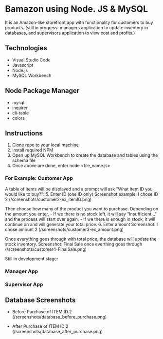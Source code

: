 # Bamazon using Node. JS & MySQL
It is an Amazon-like storefront app with functionality for customers to buy products. (still in progress: managers application to update inventory in databases, and supervisors application to view cost and profits.)

## Technologies
- Visual Studio Code
- Javascript
- Node.js
- MySQL Workbench

## Node Package Manager
- mysql
- inquirer
- cli-table
- colors

## Instructions 

1. Clone repo to your local machine
2. Install required NPM
3. Open up MySQL Workbench to create the database and tables using the schema file
4. Once above are done, enter node <file_name.js>

### For Example: Customer App
A table of items will be displayed and a prompt will ask "What Item ID you would like to buy?": 
5. Enter ID (one ID only)
Screenshot example: I chose ID 2
(/screenshots/customer2-ex_itemID.png) 

Then choose how many of the product you want to purchase. Depending on the amount you enter, 
    - If we there is no stock left, it will say "Insufficient..." and the process will start over again.
    - If we there is enough in stock, it will continue on and will generate your total price.
6. Enter amount
Screenshot: I chose amount 2
(/screenshots/customer3-ex_amount.png) 

Once everything goes through with total price, the database will update the stock inventory.
Screenshot: Final Sale once everthing goes through
(/screenshots/customer4-FinalSale.png) 

Still in development stage:
### Manager App
### Supervisor App

## Database Screenshots
- Before Purchase of ITEM ID 2
(/screenshots/database_before_purchase.png)

- After Purchase of ITEM ID 2
(/screenshots/database_after_purchase.png)
